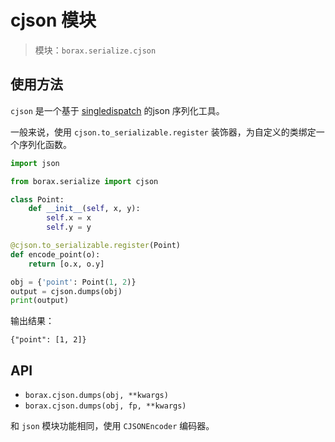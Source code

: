 # cjson 模块

> 模块：`borax.serialize.cjson`

## 使用方法

`cjson` 是一个基于 [singledispatch](https://docs.python.org/3/library/functools.html#functools.singledispatch) 的json 序列化工具。

一般来说，使用 `cjson.to_serializable.register` 装饰器，为自定义的类绑定一个序列化函数。


```python
import json

from borax.serialize import cjson

class Point:
    def __init__(self, x, y):
        self.x = x
        self.y = y

@cjson.to_serializable.register(Point)
def encode_point(o):
    return [o.x, o.y]

obj = {'point': Point(1, 2)}
output = cjson.dumps(obj)
print(output)
```

输出结果：

```
{"point": [1, 2]}
```



## API

- `borax.cjson.dumps(obj, **kwargs)` 
- `borax.cjson.dumps(obj, fp, **kwargs)` 

和 `json` 模块功能相同，使用 `CJSONEncoder` 编码器。